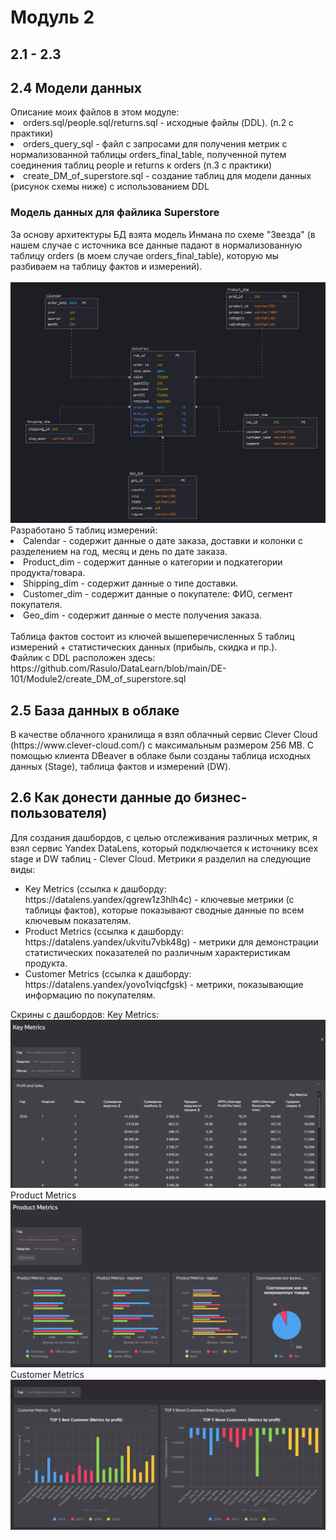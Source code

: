 <h1>Модуль 2</h1>
<h2>2.1 - 2.3</h2>
<h2>2.4 Модели данных</h2>
Описание моих файлов в этом модуле:
<li>orders.sql/people.sql/returns.sql - исходные файлы (DDL). (п.2 с практики)</li>
<li>orders_query_sql - файл с запросами для получения метрик с нормализованной таблицы orders_final_table, полученной путем соединения таблиц people и returns к orders (п.3 с практики)</li>
<li>create_DM_of_superstore.sql - создание таблиц для модели данных (рисунок схемы ниже) с использованием DDL</li>

<h3>Модель данных для файлика Superstore</h3>
За основу архитектуры БД взята модель Инмана по схеме "Звезда" (в нашем случае с источника все данные падают в нормализованную таблицу orders (в моем случае orders_final_table), которую мы разбиваем на таблицу фактов и измерений).
<br/>
<br/>
<img src="https://raw.githubusercontent.com/Rasulo/DataLearn/refs/heads/main/DE-101/Module2/DimensionalModelofSuperstore.png">
Разработано 5 таблиц измерений:
<br/>
<li>Calendar - содержит данные о дате заказа, доставки и колонки с разделением на год, месяц и день по дате заказа.</li>
<li>Product_dim - содержит данные о категории и подкатегории продукта/товара.</li>
<li>Shipping_dim - содержит данные о типе доставки.</li>
<li>Customer_dim - содержит данные о покупателе: ФИО, сегмент покупателя.</li>
<li>Geo_dim - содержит данные о месте получения заказа.</li>
<br/>
Таблица фактов состоит из ключей вышеперечисленных 5 таблиц измерений + статистических данных (прибыль, скидка и пр.).
<br/>
Файлик с DDL расположен здесь: https://github.com/Rasulo/DataLearn/blob/main/DE-101/Module2/create_DM_of_superstore.sql
<h2>2.5 База данных в облаке</h2>
В качестве облачного хранилища я взял облачный сервис Clever Cloud (https://www.clever-cloud.com/) с максимальным размером 256 MB. С помощью клиента DBeaver в облаке были созданы таблица исходных данных (Stage), таблица фактов и измерений (DW). 
<h2>2.6 Как донести данные до бизнес-пользователя)</h2>
Для создания дашбордов, с целью отслеживания различных метрик, я взял сервис Yandex DataLens, который подключается к источнику всех stage и DW таблиц - Clever Cloud.
Метрики я разделил на следующие виды:
<ul>
<li>Key Metrics (ссылка к дашборду: https://datalens.yandex/qgrew1z3hlh4c) - ключевые метрики (с таблицы фактов), которые показывают сводные данные по всем ключевым показателям.</li>
<li>Product Metrics (ссылка к дашборду: https://datalens.yandex/ukvitu7vbk48g) - метрики для демонстрации статистических показателей по различным характеристикам продукта.</li>
<li>Customer Metrics (ссылка к дашборду: https://datalens.yandex/yovo1viqcfgsk) - метрики, показывающие информацию по покупателям.</li>
</ul>
Скрины с дашбордов:
Key Metrics:
<img src="https://raw.githubusercontent.com/Rasulo/DataLearn/refs/heads/main/DE-101/Module2/KeyMetrics.png">
Product Metrics
<img src="https://raw.githubusercontent.com/Rasulo/DataLearn/refs/heads/main/DE-101/Module2/ProductMetrics.png">
Customer Metrics
<img src="https://raw.githubusercontent.com/Rasulo/DataLearn/refs/heads/main/DE-101/Module2/CustomerMetrics.png">

